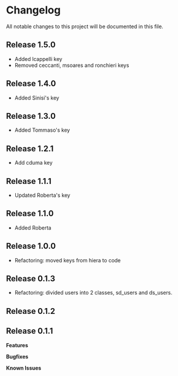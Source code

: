 # Changelog

All notable changes to this project will be documented in this file.

## Release 1.5.0
- Added lcappelli key
- Removed ceccanti, msoares and ronchieri keys

## Release 1.4.0
- Added Sinisi's key

## Release 1.3.0
- Added Tommaso's key

## Release 1.2.1
- Add cduma key

## Release 1.1.1
- Updated Roberta's key

## Release 1.1.0
- Added Roberta

## Release 1.0.0
- Refactoring: moved keys from hiera to code

## Release 0.1.3
- Refactoring: divided users into 2 classes, sd_users and ds_users.

## Release 0.1.2

## Release 0.1.1

**Features**

**Bugfixes**

**Known Issues**

